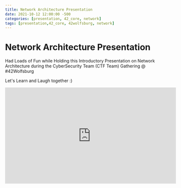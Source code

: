 ```yaml
---
title: Network Architecture Presentation
date: 2021-10-12 12:00:00 -500
categories: [presentation, 42_core, network]
tags: [presentation,42_core, 42wolfsburg, network]
---
```



# **Network Architecture Presentation**

Had Loads of Fun while Holding this Introductory Presentation on Network Architecture during the CyberSecurity Team (CTF Team) Gathering @ #42Wolfsburg

Let's Learn and Laugh together :)

<iframe width="560" height="315" src="https://www.youtube.com/embed/WzMG15d-4QI" title="YouTube video player" frameborder="0" allow="accelerometer; autoplay; clipboard-write; encrypted-media; gyroscope; picture-in-picture" allowfullscreen></iframe>